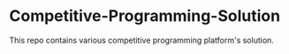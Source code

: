 # Competitive-Programming-Solution
This repo contains various competitive programming platform's solution.
